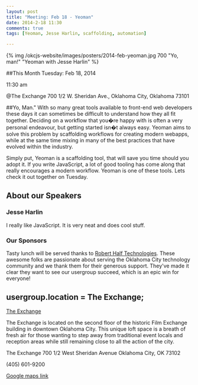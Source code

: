 ```yaml
---
layout: post
title: "Meeting: Feb 18 - Yeoman"
date: 2014-2-18 11:30
comments: true
tags: [Yeoman, Jesse Harlin, scaffolding, automation]

---
```


{% img  /okcjs-website/images/posters/2014-feb-yeoman.jpg  700 "Yo, man!" "Yeoman with Jesse Harlin" %}

##This Month
Tuesday: Feb 18, 2014 

11:30 am

@The Exchange
700 1/2 W. Sheridan Ave.,
Oklahoma City, Oklahoma
73101


##Yo, Man."
With so many great tools available to front-end web developers these days it can sometimes be difficult to understand how they all fit together. Deciding on a workflow that you�re happy with is often a very personal endeavour, but getting started isn�t always easy. Yeoman aims to solve this problem by scaffolding workflows for creating modern webapps, while at the same time mixing in many of the best practices that have evolved within the industry.

Simply put, Yeoman is a scaffolding tool, that will save you time should you adopt it. If you write JavaScript, a lot of good tooling has come along that really encourages a modern workflow. Yeoman is one of these tools. Lets check it out together on Tuesday.

<!-- more -->

## About our Speakers

### Jesse Harlin
I really like JavaScript. It is very neat and does cool stuff.

### Our Sponsors
Tasty lunch will be served thanks to [Robert Half Technologies](http://www.roberthalftechnology.com/). These awesome folks are passionate about serving the Oklahoma City technology community and we thank them for their generous support. They've made it clear they want to see our usergroup succeed, which is an epic win for everyone!

## usergroup.location = The Exchange;


[The Exchange](http://www.exchangeokc.com/) 

The Exchange is located on the second floor of the historic Film Exchange building in downtown Oklahoma City.  This unique loft space is a breath of fresh air for those wanting to step away from traditional event locals and reception areas while still remaining close to all the action of the city.

The Exchange
700 1/2 West Sheridan Avenue
Oklahoma City, OK 73102

(405) 601-9200    


[Google maps link](https://maps.google.com/maps?q=+700+West+Sheridan+Avenue+Oklahoma+City,+OK+73102&hl=en&sll=37.0625,-95.677068&sspn=83.75977,57.919922&hnear=700+W+Sheridan+Ave,+Oklahoma+City,+Oklahoma+73102&t=m&z=17)

